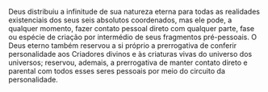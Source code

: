 ﻿Deus distribuiu a infinitude de sua natureza eterna para todas as realidades existenciais dos seus seis absolutos coordenados, mas ele pode, a qualquer momento, fazer contato pessoal direto com qualquer parte, fase ou espécie de criação por intermédio de seus fragmentos pré-pessoais. O Deus eterno também reservou a si próprio a prerrogativa de conferir personalidade aos Criadores divinos e às criaturas vivas do universo dos universos; reservou, ademais, a prerrogativa de manter contato direto e parental com todos esses seres pessoais por meio do circuito da personalidade.